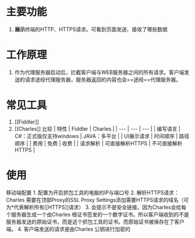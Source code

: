 # 主要功能
1. **展示**终端的HTTP、HTTPS请求。可看到页面发送、接收了哪些数据
# 工作原理
1. 作为代理服务器启动后，拦截客户端与WEB服务器之间的所有请求。客户端发送的请求途经代理服务器，服务器返回的内容也会==途经==代理服务器。

# 常见工具
1. [[Fiddler]]
2. [[Charles]]
比较
| 特性 | Fiddler | Charles |
| --- | --- | --- |
| 编写语言 | C#：正式版仅支持windows | JAVA：多平台 |
| UI展示请求 | 时间顺序 | 路径顺序 |
| 费用 | 免费 | 收费 |
| 请求解析 | 可直接解析HTTPS | 不可直接解析HTTPS |

# 使用
移动端配置
	1. 配置为开启抓包工具的电脑的IP与端口号
	2. 解析HTTPS请求：Charles 需要在顶部Proxy的SSL Proxy Settings添加需要HTTPS请求的域名（可为\*代表解析所有[[HTTPS]]请求）
	3. 会提示不是安全链接。因为Charles会给每个服务器生成一个由Charles 根证书签发的一个数字证书。所以客户端收到的不是服务器发送的原始证书，而是这个抓包工具的证书。而原始证书被保存在了客户端。
	4. 客户端发送的请求是由Charles 公钥进行加密的